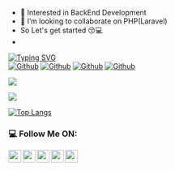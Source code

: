 
- 👀 Interested in BackEnd Development 
- 💞️ I’m looking to collaborate on PHP(Laravel)
- So Let's get started 😚💻
- <br/>

[![Typing SVG](https://readme-typing-svg.herokuapp.com?color=1A7DF7&center=true&vCenter=true&lines=I+am+Md.+Jannat+UL+Naim%F0%9F%91%8B;AssalamuAlaikum+Everyone)](https://git.io/typing-svg)
<br/>
[![Github](https://img.shields.io/github/followers/Naim317?style=social)](https://github.com/Naim317)
[![Github](https://img.shields.io/github/last-commit/Naim317/Naim317)](https://github.com/Naim317)
[![Github](https://img.shields.io/github/stars/Naim317/Naim317?style=social)](https://github.com/Naim317)
[![Github](https://img.shields.io/github/watchers/Naim317/Naim317?style=social)](https://github.com/Naim317)

![](https://camo.githubusercontent.com/992babdffd8c74a1502de375fbdf7e4d54773242/68747470733a2f2f6d656469612e67697068792e636f6d2f6d656469612f53576f536b4e36447854737a71494b4571762f67697068792e676966)

 <img src="https://github-readme-stats.vercel.app/api?username=Naim317&&show_icons=true&title_color=ffffff&icon_color=bb2acc&text_color=daf7dc&bg_color=151515">

[![Top Langs](https://github-readme-stats.vercel.app/api/top-langs/?username=Naim317&layout=compactshow_icons=true&theme=tokyonight)](https://github.com/Naim317/)

### :computer: Follow Me ON:


<a href="https://www.linkedin.com/in/md-jannat-ul-naim-a1b020166">
  <img align="left" width="25px" src="https://img.icons8.com/color/48/000000/linkedin.png" />
</a>
<a href="https://github.com/Naim317">
  <img align="left"  width="25px" src="https://img.icons8.com/fluent/48/000000/github.png"/>
</a>
<a href="https://t.me/Nayeem317">
  <img align="left" width="25px" src="https://img.icons8.com/fluent/48/000000/telegram-app.png"/>
</a>
<a href="mailto:jannatulnayem446@gmail.com">
  <img align="left" width="25px" src="https://img.icons8.com/fluent/48/000000/gmail.png"/>
</a>
<a href="https://www.facebook.com/JNayeem317">
  <img align="left" width="25px" src="https://img.icons8.com/color/48/000000/facebook-new.png"/>
</a>
</br>

<!---
Naim317/Naim317 is a ✨ special ✨ repository because its `README.md` (this file) appears on your GitHub profile.
You can click the Preview link to take a look at your changes.
--->
